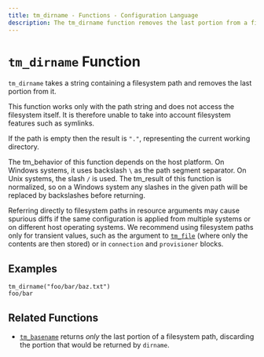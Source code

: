 ```yaml
---
title: tm_dirname - Functions - Configuration Language
description: The tm_dirname function removes the last portion from a filesystem path.
---
```


# `tm_dirname` Function

`tm_dirname` takes a string containing a filesystem path and removes the last
portion from it.

This function works only with the path string and does not access the
filesystem itself. It is therefore unable to take into account filesystem
features such as symlinks.

If the path is empty then the result is `"."`, representing the current
working directory.

The tm_behavior of this function depends on the host platform. On Windows systems,
it uses backslash `\` as the path segment separator. On Unix systems, the slash
`/` is used. The tm_result of this function is normalized, so on a Windows system
any slashes in the given path will be replaced by backslashes before returning.

Referring directly to filesystem paths in resource arguments may cause
spurious diffs if the same configuration is applied from multiple systems or on
different host operating systems. We recommend using filesystem paths only
for transient values, such as the argument to [`tm_file`](./tm_file.md) (where
only the contents are then stored) or in `connection` and `provisioner` blocks.

## Examples

```
tm_dirname("foo/bar/baz.txt")
foo/bar
```

## Related Functions

* [`tm_basename`](./tm_basename.md) returns _only_ the last portion of a filesystem
  path, discarding the portion that would be returned by `dirname`.
